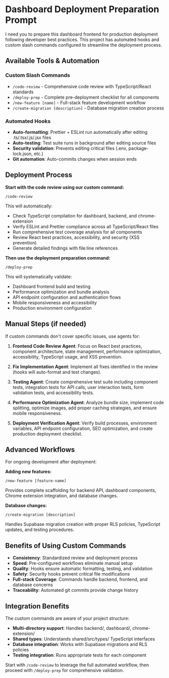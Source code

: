 # Dashboard Deployment Preparation Prompt

I need you to prepare this dashboard frontend for production deployment following developer best practices. This project has automated hooks and custom slash commands configured to streamline the deployment process.

## Available Tools & Automation

### Custom Slash Commands
- `/code-review` - Comprehensive code review with TypeScript/React standards
- `/deploy-prep` - Complete pre-deployment checklist for all components  
- `/new-feature [name]` - Full-stack feature development workflow
- `/create-migration [description]` - Database migration creation process

### Automated Hooks
- **Auto-formatting**: Prettier + ESLint run automatically after editing .ts/.tsx/.js/.jsx files
- **Auto-testing**: Test suite runs in background after editing source files
- **Security validation**: Prevents editing critical files (.env, package-lock.json, etc.)
- **Git automation**: Auto-commits changes when session ends

## Deployment Process

**Start with the code review using our custom command:**
```
/code-review
```

This will automatically:
- Check TypeScript compilation for dashboard, backend, and chrome-extension
- Verify ESLint and Prettier compliance across all TypeScript/React files
- Run comprehensive test coverage analysis for all components
- Review React best practices, accessibility, and security (XSS prevention)
- Generate detailed findings with file:line references

**Then use the deployment preparation command:**
```
/deploy-prep
```

This will systematically validate:
- Dashboard frontend build and testing
- Performance optimization and bundle analysis  
- API endpoint configuration and authentication flows
- Mobile responsiveness and accessibility
- Production environment configuration

## Manual Steps (if needed)

If custom commands don't cover specific issues, use agents for:

1. **Frontend Code Review Agent**: Focus on React best practices, component architecture, state management, performance optimization, accessibility, TypeScript usage, and XSS prevention.

2. **Fix Implementation Agent**: Implement all fixes identified in the review (hooks will auto-format and test changes).

3. **Testing Agent**: Create comprehensive test suite including component tests, integration tests for API calls, user interaction tests, form validation tests, and accessibility tests.

4. **Performance Optimization Agent**: Analyze bundle size, implement code splitting, optimize images, add proper caching strategies, and ensure mobile responsiveness.

5. **Deployment Verification Agent**: Verify build processes, environment variables, API endpoint configuration, SEO optimization, and create production deployment checklist.

## Advanced Workflows

For ongoing development after deployment:

**Adding new features:**
```
/new-feature [feature-name]
```
Provides complete scaffolding for backend API, dashboard components, Chrome extension integration, and database changes.

**Database changes:**
```
/create-migration [description]  
```
Handles Supabase migration creation with proper RLS policies, TypeScript updates, and testing procedures.

## Benefits of Using Custom Commands

- **Consistency**: Standardized review and deployment process
- **Speed**: Pre-configured workflows eliminate manual setup
- **Quality**: Hooks ensure automatic formatting, testing, and validation
- **Safety**: Security hooks prevent critical file modifications
- **Full-stack Coverage**: Commands handle backend, frontend, and database concerns
- **Traceability**: Automated git commits provide change history

## Integration Benefits

The custom commands are aware of your project structure:
- **Multi-directory support**: Handles backend/, dashboard/, chrome-extension/
- **Shared types**: Understands shared/src/types/ TypeScript interfaces
- **Database integration**: Works with Supabase migrations and RLS policies
- **Testing integration**: Runs appropriate tests for each component

Start with `/code-review` to leverage the full automated workflow, then proceed with `/deploy-prep` for comprehensive validation.